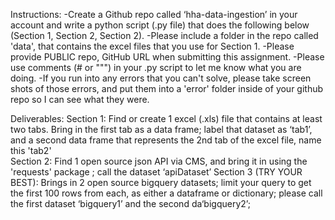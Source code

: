 Instructions: 
-Create a Github repo called ‘hha-data-ingestion’ in your account and write a python script (.py file) that does the following below (Section 1, Section 2, Section 2). 
-Please include a folder in the repo called 'data',  that contains the excel files that you use for Section 1. 
-Please provide PUBLIC repo,  GitHub URL when submitting this assignment. 
-Please use comments (# or """) in your .py script to let me know what you are doing. 
-If you run into any errors that you can't solve, please take screen shots of those errors, and put them into a 'error' folder 
inside of your github repo so I can see what they were. 

Deliverables: 
Section 1: Find or create 1 excel (.xls) file that contains at least two tabs. Bring in the first tab as a data frame; label that
dataset as ‘tab1’, and a second data frame that represents the 2nd tab of the excel file, name this 'tab2'   
Section 2: Find 1 open source json API via CMS, and bring it in using the 'requests' package ; call the dataset ‘apiDataset’ 
Section 3 (TRY YOUR BEST): Brings in 2 open source bigquery datasets; limit your query to get the first 100 rows from each, as      either a dataframe or dictionary; please call the first dataset ‘bigquery1’ and the second da‘bigquery2’;  